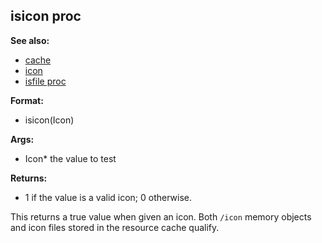 ## isicon proc
**See also:**
*   [cache](/DM/cache)
*   [icon](/icon)
*   [isfile proc](/proc/isfile)
<!-- -->
**Format:**
*   isicon(Icon)
<!-- -->
**Args:**
*   Icon* the value to test
<!-- -->
**Returns:**
*   1 if the value is a valid icon; 0 otherwise.


This returns a true value when given an icon. Both `/icon`
memory objects and icon files stored in the resource cache qualify.